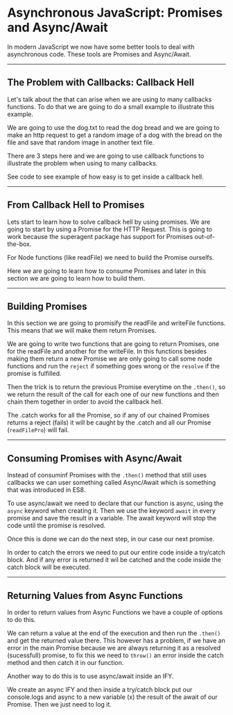 # Asynchronous JavaScript: Promises and Async/Await

In modern JavaScript we now have some better tools to deal with asynchronous code. These tools are Promises and Async/Await.

---

## The Problem with Callbacks: Callback Hell

Let's talk about the that can arise when we are using to many callbacks functions. To do that we are going to do a small example to illustrate this example.

We are going to use the dog.txt to read the dog bread and we are going to make an http request to get a random image of a dog with the bread on the file and save that random image in another text file.

There are 3 steps here and we are going to use callback functions to illustrate the problem when using to many callbacks.

See code to see example of how easy is to get inside a callback hell.

---

## From Callback Hell to Promises

Lets start to learn how to solve callback hell by using promises. We are going to start by using a Promise for the HTTP Request. This is going to work because the superagent package has support for Promises out-of-the-box.

For Node functions (like readFile) we need to build the Promise ourselfs.

Here we are going to learn how to consume Promises and later in this section we are going to learn how to build them.

---

## Building Promises

In this section we are going to promisify the readFile and writeFile functions. This means that we will make them return Promises.

We are going to write two functions that are going to return Promises, one for the readFile and another for the writeFile. In this functions besides making them return a new Promise we are only going to call some node functions and run the `reject` if something goes wrong or the `resolve` if the promise is fulfilled.

Then the trick is to return the previous Promise everytime on the `.then()`, so we return the result of the call for each one of our new functions and then chain them together in order to avoid the callback hell.

The .catch works for all the Promise, so if any of our chained Promises returns a reject (fails) it will be caught by the .catch and all our Promise (`readFilePro`) will fail.

---

## Consuming Promises with Async/Await

Instead of consuminf Promises with the `.then()` method that still uses callbacks we can user something called Async/Await which is something that was introduced in ES8.

To use async/await we need to declare that our function is async, using the `async` keyword when creating it. Then we use the keyword `await` in every promise and save the result in a variable. The await keyword will stop the code until the promise is resolved.

Once this is done we can do the next step, in our case our next promise.

In order to catch the errors we need to put our entire code inside a try/catch block. And if any error is returned it wil be catched and the code inside the catch block will be executed.

---

## Returning Values from Async Functions

In order to return values from Async Functions we have a couple of options to do this.

We can return a value at the end of the execution and then run the `.then()` and get the returned value there. This however has a problem, if we have an error in the main Promise because we are always returning it as a resolved (sucessfull) promise, to fix this we need to `throw()` an error inside the catch method and then catch it in our function.

Another way to do this is to use async/await inside an IFY.

We create an async IFY and then inside a try/catch block put our console.logs and async to a new variable (x) the result of the await of our Promise. Then we just need to log it.
